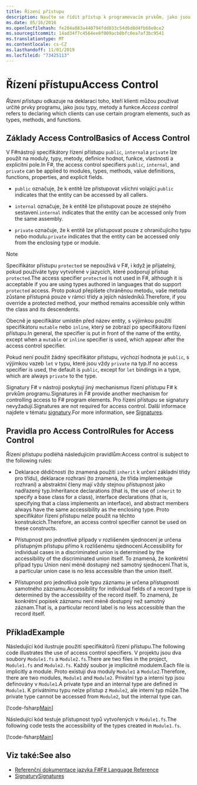 ```yaml
---
title: Řízení přístupu
description: Naučte se řídit přístup k programovacím prvkům, jako jsou typy, metody a funkce, v F# programovacím jazyce.
ms.date: 05/16/2016
ms.openlocfilehash: fe204a883a440794fdd033c54d6d8d4fb68e0ce2
ms.sourcegitcommit: 14ad34f7c4564ee0f009acb8bfc0ea7af3bc9541
ms.translationtype: MT
ms.contentlocale: cs-CZ
ms.lasthandoff: 11/01/2019
ms.locfileid: "73425113"
---
```

# <a name="access-control"></a><span data-ttu-id="69da8-103">Řízení přístupu</span><span class="sxs-lookup"><span data-stu-id="69da8-103">Access Control</span></span>

<span data-ttu-id="69da8-104">*Řízení přístupu* odkazuje na deklaraci toho, kteří klienti můžou používat určité prvky programu, jako jsou typy, metody a funkce.</span><span class="sxs-lookup"><span data-stu-id="69da8-104">*Access control* refers to declaring which clients can use certain program elements, such as types, methods, and functions.</span></span>

## <a name="basics-of-access-control"></a><span data-ttu-id="69da8-105">Základy Access Control</span><span class="sxs-lookup"><span data-stu-id="69da8-105">Basics of Access Control</span></span>

<span data-ttu-id="69da8-106">V F#nástroji specifikátory řízení přístupu `public`, `internal`a `private` lze použít na moduly, typy, metody, definice hodnot, funkce, vlastnosti a explicitní pole.</span><span class="sxs-lookup"><span data-stu-id="69da8-106">In F#, the access control specifiers `public`, `internal`, and `private` can be applied to modules, types, methods, value definitions, functions, properties, and explicit fields.</span></span>

- <span data-ttu-id="69da8-107">`public` označuje, že k entitě lze přistupovat všichni volající.</span><span class="sxs-lookup"><span data-stu-id="69da8-107">`public` indicates that the entity can be accessed by all callers.</span></span>

- <span data-ttu-id="69da8-108">`internal` označuje, že k entitě lze přistupovat pouze ze stejného sestavení.</span><span class="sxs-lookup"><span data-stu-id="69da8-108">`internal` indicates that the entity can be accessed only from the same assembly.</span></span>

- <span data-ttu-id="69da8-109">`private` označuje, že k entitě lze přistupovat pouze z ohraničujícího typu nebo modulu.</span><span class="sxs-lookup"><span data-stu-id="69da8-109">`private` indicates that the entity can be accessed only from the enclosing type or module.</span></span>

> [!NOTE]
> <span data-ttu-id="69da8-110">Specifikátor přístupu `protected` se nepoužívá v F#, i když je přijatelný, pokud používáte typy vytvořené v jazycích, které podporují přístup `protected`.</span><span class="sxs-lookup"><span data-stu-id="69da8-110">The access specifier `protected` is not used in F#, although it is acceptable if you are using types authored in languages that do support `protected` access.</span></span> <span data-ttu-id="69da8-111">Proto pokud přepíšete chráněnou metodu, vaše metoda zůstane přístupná pouze v rámci třídy a jejích následníků.</span><span class="sxs-lookup"><span data-stu-id="69da8-111">Therefore, if you override a protected method, your method remains accessible only within the class and its descendents.</span></span>

<span data-ttu-id="69da8-112">Obecně je specifikátor umístěn před název entity, s výjimkou použití specifikátoru `mutable` nebo `inline`, který se zobrazí po specifikátoru řízení přístupu.</span><span class="sxs-lookup"><span data-stu-id="69da8-112">In general, the specifier is put in front of the name of the entity, except when a `mutable` or `inline` specifier is used, which appear after the access control specifier.</span></span>

<span data-ttu-id="69da8-113">Pokud není použit žádný specifikátor přístupu, výchozí hodnota je `public`, s výjimkou vazeb `let` v typu, které jsou vždy `private` na typ.</span><span class="sxs-lookup"><span data-stu-id="69da8-113">If no access specifier is used, the default is `public`, except for `let` bindings in a type, which are always `private` to the type.</span></span>

<span data-ttu-id="69da8-114">Signatury F# v nástroji poskytují jiný mechanismus řízení přístupu F# k prvkům programu.</span><span class="sxs-lookup"><span data-stu-id="69da8-114">Signatures in F# provide another mechanism for controlling access to F# program elements.</span></span> <span data-ttu-id="69da8-115">Pro řízení přístupu se signatury nevyžadují.</span><span class="sxs-lookup"><span data-stu-id="69da8-115">Signatures are not required for access control.</span></span> <span data-ttu-id="69da8-116">Další informace najdete v tématu [signatury](signature-files.md).</span><span class="sxs-lookup"><span data-stu-id="69da8-116">For more information, see [Signatures](signature-files.md).</span></span>

## <a name="rules-for-access-control"></a><span data-ttu-id="69da8-117">Pravidla pro Access Control</span><span class="sxs-lookup"><span data-stu-id="69da8-117">Rules for Access Control</span></span>

<span data-ttu-id="69da8-118">Řízení přístupu podléhá následujícím pravidlům:</span><span class="sxs-lookup"><span data-stu-id="69da8-118">Access control is subject to the following rules:</span></span>

- <span data-ttu-id="69da8-119">Deklarace dědičnosti (to znamená použití `inherit` k určení základní třídy pro třídu), deklarace rozhraní (to znamená, že třída implementuje rozhraní) a abstraktní členy mají vždy stejnou přístupnost jako nadřazený typ.</span><span class="sxs-lookup"><span data-stu-id="69da8-119">Inheritance declarations (that is, the use of `inherit` to specify a base class for a class), interface declarations (that is, specifying that a class implements an interface), and abstract members always have the same accessibility as the enclosing type.</span></span> <span data-ttu-id="69da8-120">Proto specifikátor řízení přístupu nelze použít na těchto konstrukcích.</span><span class="sxs-lookup"><span data-stu-id="69da8-120">Therefore, an access control specifier cannot be used on these constructs.</span></span>

- <span data-ttu-id="69da8-121">Přístupnost pro jednotlivé případy v rozlišeném sjednocení je určena přístupným přístupu přímo k rozlišenému sjednocení.</span><span class="sxs-lookup"><span data-stu-id="69da8-121">Accessibility for individual cases in a discriminated union is determined by the accessibility of the discriminated union itself.</span></span> <span data-ttu-id="69da8-122">To znamená, že konkrétní případ typu Union není méně dostupný než samotný sjednocení.</span><span class="sxs-lookup"><span data-stu-id="69da8-122">That is, a particular union case is no less accessible than the union itself.</span></span>

- <span data-ttu-id="69da8-123">Přístupnost pro jednotlivá pole typu záznamu je určena přístupností samotného záznamu.</span><span class="sxs-lookup"><span data-stu-id="69da8-123">Accessibility for individual fields of a record type is determined by the accessibility of the record itself.</span></span> <span data-ttu-id="69da8-124">To znamená, že konkrétní popisek záznamu není méně dostupný než samotný záznam.</span><span class="sxs-lookup"><span data-stu-id="69da8-124">That is, a particular record label is no less accessible than the record itself.</span></span>

## <a name="example"></a><span data-ttu-id="69da8-125">Příklad</span><span class="sxs-lookup"><span data-stu-id="69da8-125">Example</span></span>

<span data-ttu-id="69da8-126">Následující kód ilustruje použití specifikátorů řízení přístupu.</span><span class="sxs-lookup"><span data-stu-id="69da8-126">The following code illustrates the use of access control specifiers.</span></span> <span data-ttu-id="69da8-127">V projektu jsou dva soubory `Module1.fs` a `Module2.fs`.</span><span class="sxs-lookup"><span data-stu-id="69da8-127">There are two files in the project, `Module1.fs` and `Module2.fs`.</span></span> <span data-ttu-id="69da8-128">Každý soubor je implicitně modulem.</span><span class="sxs-lookup"><span data-stu-id="69da8-128">Each file is implicitly a module.</span></span> <span data-ttu-id="69da8-129">Proto existují dva moduly `Module1` a `Module2`.</span><span class="sxs-lookup"><span data-stu-id="69da8-129">Therefore, there are two modules, `Module1` and `Module2`.</span></span> <span data-ttu-id="69da8-130">Privátní typ a interní typ jsou definovány v `Module1`.</span><span class="sxs-lookup"><span data-stu-id="69da8-130">A private type and an internal type are defined in `Module1`.</span></span> <span data-ttu-id="69da8-131">K privátnímu typu nelze přistup z `Module2`, ale interní typ může.</span><span class="sxs-lookup"><span data-stu-id="69da8-131">The private type cannot be accessed from `Module2`, but the internal type can.</span></span>

[!code-fsharp[Main](~/samples/snippets/fsharp/access-control/snippet1.fs)]

<span data-ttu-id="69da8-132">Následující kód testuje přístupnost typů vytvořených v `Module1.fs`.</span><span class="sxs-lookup"><span data-stu-id="69da8-132">The following code tests the accessibility of the types created in `Module1.fs`.</span></span>

[!code-fsharp[Main](~/samples/snippets/fsharp/access-control/snippet2.fs)]

## <a name="see-also"></a><span data-ttu-id="69da8-133">Viz také:</span><span class="sxs-lookup"><span data-stu-id="69da8-133">See also</span></span>

- [<span data-ttu-id="69da8-134">Referenční dokumentace jazyka F#</span><span class="sxs-lookup"><span data-stu-id="69da8-134">F# Language Reference</span></span>](index.md)
- [<span data-ttu-id="69da8-135">Signatury</span><span class="sxs-lookup"><span data-stu-id="69da8-135">Signatures</span></span>](signature-files.md)
